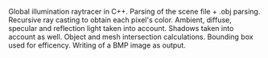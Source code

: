 Global illumination raytracer in C++. Parsing of the scene file + .obj parsing. Recursive ray casting to obtain each pixel's color. Ambient, diffuse,
specular and reflection light taken into account. Shadows taken into account as well. Object and mesh intersection calculations. Bounding box used for efficency. Writing of a BMP image as output.
